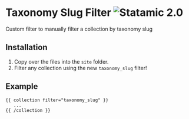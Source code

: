 # Taxonomy Slug Filter ![Statamic 2.0](https://img.shields.io/badge/statamic-2.0-blue.svg?style=flat-square)

Custom filter to manually filter a collection by taxonomy slug

## Installation
1. Copy over the files into the `site` folder.
2. Filter any collection using the new `taxonomy_slug` filter!

## Example

```
{{ collection filter="taxonomy_slug" }}
   ...
{{ /collection }}
```
